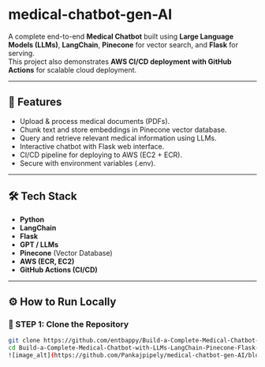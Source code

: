 # medical-chatbot-gen-AI

A complete end-to-end **Medical Chatbot** built using **Large Language Models (LLMs)**, **LangChain**, **Pinecone** for vector search, and **Flask** for serving.  
This project also demonstrates **AWS CI/CD deployment with GitHub Actions** for scalable cloud deployment.

---

## 🚀 Features
- Upload & process medical documents (PDFs).
- Chunk text and store embeddings in Pinecone vector database.
- Query and retrieve relevant medical information using LLMs.
- Interactive chatbot with Flask web interface.
- CI/CD pipeline for deploying to AWS (EC2 + ECR).
- Secure with environment variables (.env).

---

## 🛠️ Tech Stack
- **Python**
- **LangChain**
- **Flask**
- **GPT / LLMs**
- **Pinecone** (Vector Database)
- **AWS (ECR, EC2)**
- **GitHub Actions (CI/CD)**

---

## ⚙️ How to Run Locally

### 🔹 STEP 1: Clone the Repository
```bash
git clone https://github.com/entbappy/Build-a-Complete-Medical-Chatbot-with-LLMs-LangChain-Pinecone-Flask-AWS.git
cd Build-a-Complete-Medical-Chatbot-with-LLMs-LangChain-Pinecone-Flask-AWS
![image_alt](https://github.com/Pankajpipely/medical-chatbot-gen-AI/blob/main/Screenshot%202025-10-02%20175332.png)



